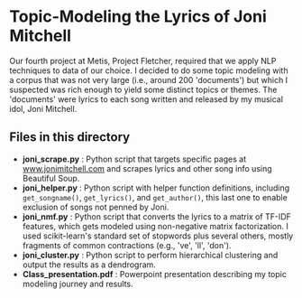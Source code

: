 # Topic-Modeling the Lyrics of Joni Mitchell

Our fourth project at Metis, Project Fletcher, required that we apply NLP techniques to data of our choice. I decided to do some topic modeling with a corpus that was not very large (i.e., around 200 'documents') but which I suspected was rich enough to yield some distinct topics or themes. The 'documents' were lyrics to each song written and released by my musical idol, Joni Mitchell.

## Files in this directory


* **joni_scrape.py** : Python script that targets specific pages at www.jonimitchell.com and scrapes lyrics and other song info using Beautiful Soup. 
* **joni_helper.py** : Python script with helper function definitions, including ```get_songname()```, ```get_lyrics()```, and ```get_author()```, this last one to enable exclusion of songs not penned by Joni.
* **joni_nmf.py** : Python script that converts the lyrics to a matrix of TF-IDF features, which gets modeled using non-negative matrix factorization. I used scikit-learn's standard set of stopwords plus several others, mostly fragments of common contractions (e.g., 've', 'll', 'don').
* **joni_cluster.py** : Python script to perform hierarchical clustering and output the results as a dendrogram.
* **Class_presentation.pdf** : Powerpoint presentation describing my topic modeling journey and results.

